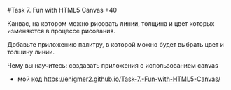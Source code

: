 #Task 7. Fun with HTML5 Canvas +40

Канвас, на котором можно рисовать линии, толщина и цвет которых изменяются в процессе рисования.

 Добавьте приложению палитру, в которой можно будет выбрать цвет и толщину линии.

Чему вы научитесь: создавать приложения с использованием canvas

* мой код https://enigmer2.github.io/Task-7.-Fun-with-HTML5-Canvas/
